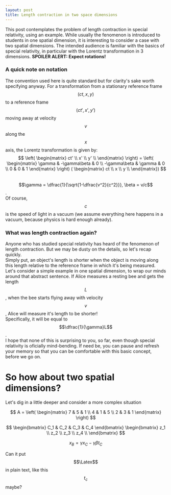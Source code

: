 ```yaml
---
layout: post
title: Length contraction in two space dimensions
---
```

This post contemplates the problem of length contraction in special relativity, using an example. While usually the fenomenon is introduced to students in one spatial dimension, it is interesting to consider a case with two spatial dimensions. The intended audience is familiar with the basics of special relativity, in particular with the Lorentz transformation in 3 dimensions. 
**SPOILER ALERT: Expect rotations!**
### A quick note on notation
The convention used here is quite standard but for clarity's sake worth specifying anyway. For a transformation from a stationary reference frame $$(ct, x, y)$$ to a reference frame $$(ct', x', y')$$ moving away at velocity $$v$$ along the $$x$$ axis, the Lorentz transformation is given by:  
$$  \left( \begin{matrix} ct' \\ x' \\ y' \\ \end{matrix} \right) = \left( \begin{matrix} \gamma & -\gamma\beta & 0 \\ -\gamma\beta & \gamma & 0 \\ 0 & 0 & 1 \end{matrix} \right) ( \begin{matrix} ct \\ x \\ y \\ \end{matrix}) $$  
$$\gamma = \dfrac{1}{\sqrt{1-\dfrac{v^2}{c^2}}}, \beta = v/c$$.  
Of course, $$c$$ is the speed of light in a vacuum (we assume everything here happens in a vacuum, because physics is hard enough already).

### What was length contraction again?
Anyone who has studied special relativity has heard of the fenomenon of length contraction. But we may be dusty on the details, so let's recap quickly.  
Simply put, an object's length is shorter when the object is moving along this length relative to the reference frame in which it's being measured. Let's consider a simple example in one spatial dimension, to wrap our minds around that abstract sentence. If Alice measures a resting bee and gets the length $$L$$, when the bee starts flying away with velocity $$v$$, Alice will measure it's length to be shorter!  
Specifically, it will be equal to $$\dfrac{1}{\gamma}L$$.  
I hope that none of this is surprising to you, so far, even though special relativity is oficially mind-bending. If need be, you can pause and refresh your memory so that you can be comfortable with this basic concept, before we go on.

# So how about two spatial dimensions?
Let's dig in a little deeper and consider a more complex situation  

$$ A = \left( \begin{matrix} 7 & 5 & 1 \\ 4 & 1 & 5 \\ 2 & 3 & 1 \end{matrix} \right) $$

$$   \begin{bmatrix} C_1 & C_2 & C_3 & C_4 \end{bmatrix}  \begin{bmatrix}
    z_1 \\
    z_2 \\
    z_3 \\
    z_4 \\
  \end{bmatrix} $$
  
$$ \begin{equation} x_B = \gamma x_C - \gamma \beta t_C 
\label{test}
\end{equation}$$

Can it put $$\Latex$$ in plain text, like this $$t_c$$ maybe?
